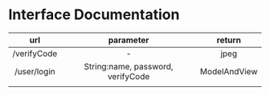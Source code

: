 # Interface Documentation

|     url     |             parameter             |    return    |
|:-----------:|:---------------------------------:|:------------:|
| /verifyCode |                 -                 |     jpeg     |
| /user/login | String:name, password, verifyCode | ModelAndView |
|             |                                   |              |
